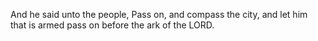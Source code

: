 And he said unto the people, Pass on, and compass the city, and let him that is armed pass on before the ark of the LORD.
